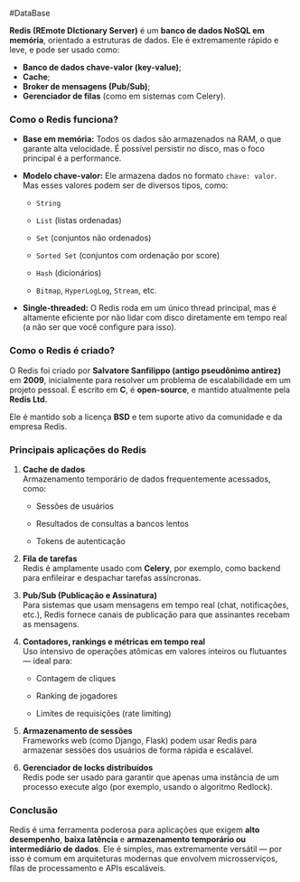#DataBase

**Redis (REmote DIctionary Server)** é um **banco de dados NoSQL em memória**, orientado a estruturas de dados. Ele é extremamente rápido e leve, e pode ser usado como:

- **Banco de dados chave-valor (key-value)**;
- **Cache**;
- **Broker de mensagens (Pub/Sub)**;
- **Gerenciador de filas** (como em sistemas com Celery).

### Como o Redis funciona?

- **Base em memória:** Todos os dados são armazenados na RAM, o que garante alta velocidade. É possível persistir no disco, mas o foco principal é a performance.
    
- **Modelo chave-valor:** Ele armazena dados no formato `chave: valor`. Mas esses valores podem ser de diversos tipos, como:
    
    - `String`
        
    - `List` (listas ordenadas)
        
    - `Set` (conjuntos não ordenados)
        
    - `Sorted Set` (conjuntos com ordenação por score)
        
    - `Hash` (dicionários)
        
    - `Bitmap`, `HyperLogLog`, `Stream`, etc.
        
- **Single-threaded:** O Redis roda em um único thread principal, mas é altamente eficiente por não lidar com disco diretamente em tempo real (a não ser que você configure para isso).
    

### Como o Redis é criado?

O Redis foi criado por **Salvatore Sanfilippo (antigo pseudônimo antirez)** em **2009**, inicialmente para resolver um problema de escalabilidade em um projeto pessoal. É escrito em **C**, é **open-source**, e mantido atualmente pela **Redis Ltd.**

Ele é mantido sob a licença **BSD** e tem suporte ativo da comunidade e da empresa Redis.

### Principais aplicações do Redis

1. **Cache de dados**  
    Armazenamento temporário de dados frequentemente acessados, como:
    
    - Sessões de usuários
        
    - Resultados de consultas a bancos lentos
        
    - Tokens de autenticação
        
2. **Fila de tarefas**  
    Redis é amplamente usado com **Celery**, por exemplo, como backend para enfileirar e despachar tarefas assíncronas.
    
3. **Pub/Sub (Publicação e Assinatura)**  
    Para sistemas que usam mensagens em tempo real (chat, notificações, etc.), Redis fornece canais de publicação para que assinantes recebam as mensagens.
    
4. **Contadores, rankings e métricas em tempo real**  
    Uso intensivo de operações atômicas em valores inteiros ou flutuantes — ideal para:
    
    - Contagem de cliques
        
    - Ranking de jogadores
        
    - Limites de requisições (rate limiting)
        
5. **Armazenamento de sessões**  
    Frameworks web (como Django, Flask) podem usar Redis para armazenar sessões dos usuários de forma rápida e escalável.
    
6. **Gerenciador de locks distribuídos**  
    Redis pode ser usado para garantir que apenas uma instância de um processo execute algo (por exemplo, usando o algoritmo Redlock).
    

### Conclusão

Redis é uma ferramenta poderosa para aplicações que exigem **alto desempenho**, **baixa latência** e **armazenamento temporário ou intermediário de dados**. Ele é simples, mas extremamente versátil — por isso é comum em arquiteturas modernas que envolvem microsserviços, filas de processamento e APIs escaláveis.
